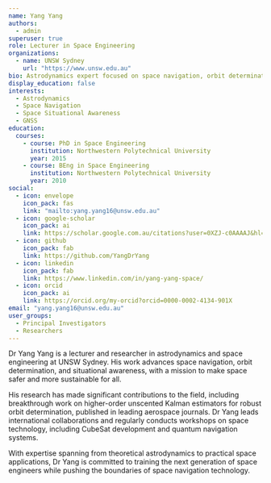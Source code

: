 ```yaml
---
name: Yang Yang
authors:
  - admin
superuser: true
role: Lecturer in Space Engineering
organizations:
  - name: UNSW Sydney
    url: "https://www.unsw.edu.au"
bio: Astrodynamics expert focused on space navigation, orbit determination, and space situational awareness. Passionate about applying emerging space technologies for a safer and more sustainable space environment.
display_education: false
interests:
  - Astrodynamics
  - Space Navigation
  - Space Situational Awareness
  - GNSS
education:
  courses:
    - course: PhD in Space Engineering
      institution: Northwestern Polytechnical University
      year: 2015
    - course: BEng in Space Engineering
      institution: Northwestern Polytechnical University
      year: 2010
social:
  - icon: envelope
    icon_pack: fas
    link: "mailto:yang.yang16@unsw.edu.au"
  - icon: google-scholar
    icon_pack: ai
    link: https://scholar.google.com.au/citations?user=0XZJ-c0AAAAJ&hl=en
  - icon: github
    icon_pack: fab
    link: https://github.com/YangDrYang
  - icon: linkedin
    icon_pack: fab
    link: https://www.linkedin.com/in/yang-yang-space/
  - icon: orcid
    icon_pack: ai
    link: https://orcid.org/my-orcid?orcid=0000-0002-4134-901X    
email: "yang.yang16@unsw.edu.au"
user_groups:
  - Principal Investigators
  - Researchers
---
```


Dr Yang Yang is a lecturer and researcher in astrodynamics and space engineering at UNSW Sydney. His work advances space navigation, orbit determination, and situational awareness, with a mission to make space safer and more sustainable for all.

His research has made significant contributions to the field, including breakthrough work on higher-order unscented Kalman estimators for robust orbit determination, published in leading aerospace journals. Dr Yang leads international collaborations and regularly conducts workshops on space technology, including CubeSat development and quantum navigation systems.

With expertise spanning from theoretical astrodynamics to practical space applications, Dr Yang is committed to training the next generation of space engineers while pushing the boundaries of space navigation technology.